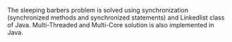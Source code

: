 The sleeping barbers problem is solved using synchronization (synchronized methods and synchronized statements) and Linkedlist class of Java. Multi-Threaded and Multi-Core solution is also implemented in Java. 
